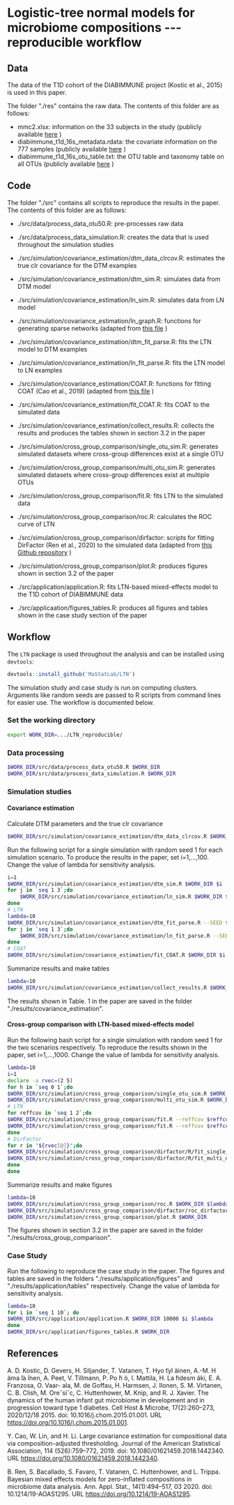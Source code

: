 # Logistic-tree normal models for microbiome compositions --- reproducible workflow

## Data

The data of the T1D cohort of the DIABIMMUNE project (Kostic et al., 2015) is used in this paper. 

The folder "./res" contains the raw data. The contents of this folder are as follows:

- mmc2.xlsx: information on the 33 subjects in the study (publicly available [here](https://www.cell.com/cms/10.1016/j.chom.2015.01.001/attachment/1f0883f8-1df7-447d-a47b-c1aa2bb2bbaf/mmc2.xlsx) )
- diabimmune_t1d_16s_metadata.rdata: the covariate information on the 777 samples (publicly available [here](https://diabimmune.broadinstitute.org/diabimmune/t1d-cohort) )
- diabimmune_t1d_16s_otu_table.txt: the OTU table and taxonomy table on all OTUs (publicly available [here](https://diabimmune.broadinstitute.org/diabimmune/t1d-cohort) )



## Code

The folder "./src" contains all scripts to reproduce the results in the paper. The contents of this folder are as follows:

- ./src/data/process_data_otu50.R: pre-processes raw data
- ./src/data/process_data_simulation.R: creates the data that is used throughout the simulation studies  
- ./src/simulation/covariance_estimation/dtm_data_clrcov.R: estimates the true clr covariance for the DTM examples

- ./src/simulation/covariance_estimation/dtm_sim.R: simulates data from DTM model
- ./src/simulation/covariance_estimation/ln_sim.R: simulates data from LN model
- ./src/simulation/covariance_estimation/ln_graph.R: functions for generating sparse networks (adapted from [this file](https://github.com/yuanpeicao/COAT/blob/master/simulation.R) )
- ./src/simulation/covariance_estimation/dtm_fit_parse.R: fits the LTN model to DTM examples
- ./src/simulation/covariance_estimation/ln_fit_parse.R: fits the LTN model to LN examples
- ./src/simulation/covariance_estimation/COAT.R: functions for fitting COAT (Cao et al., 2019) (adapted from [this file](https://github.com/yuanpeicao/COAT/blob/master/coat.R) )  
- ./src/simulation/covariance_estimation/fit_COAT.R: fits COAT to the simulated data
- ./src/simulation/covariance_estimation/collect_results.R: collects the results and produces the tables shown in section 3.2 in the paper
- ./src/simulation/cross_group_comparison/single_otu_sim.R: generates simulated datasets where cross-group differences exist at a single OTU
- ./src/simulation/cross_group_comparison/multi_otu_sim.R: generates simulated datasets where cross-group differences exist at multiple OTUs
- ./src/simulation/cross_group_comparison/fit.R: fits LTN to the simulated data
- ./src/simulation/cross_group_comparison/roc.R: calculates the ROC curve of LTN
- ./src/simulation/cross_group_comparison/dirfactor: scripts for fitting DirFactor (Ren et al., 2020) to the simulated data (adapted from [this Github repository](https://github.com/boyuren158/DirFactor-fix) )
- ./src/simulation/cross_group_comparison/plot.R: produces figures shown in section 3.2 of the paper
-  ./src/application/application.R: fits LTN-based mixed-effects model to the T1D cohort of DIABIMMUNE data
- ./src/applicaation/figures_tables.R: produces all figures and tables shown in the case study section of the paper



## Workflow

The `LTN` package is used throughout the analysis and can be installed using `devtools`: 
```R
devtools::install_github('MaStatLab/LTN')
```

The simulation study and case study is run on computing clusters. Arguments like random seeds are passed to R scripts from command lines for easier use. The workflow is documented below. 

### Set the working directory

```bash
export WORK_DIR=.../LTN_reproducible/
```

### Data processing

```bash
$WORK_DIR/src/data/process_data_otu50.R $WORK_DIR
$WORK_DIR/src/data/process_data_simulation.R $WORK_DIR
```

### Simulation studies

#### Covariance estimation

Calculate DTM parameters and the true clr covariance

```bash
$WORK_DIR/src/simulation/covariance_estimation/dtm_data_clrcov.R $WORK_DIR 1000000
```

Run the following script for a single simulation with random seed 1 for each simulation scenario. To produce the results in the paper, set i=1,...,100​. Change the value of lambda for sensitivity analysis.

```bash
i=1
$WORK_DIR/src/simulation/covariance_estimation/dtm_sim.R $WORK_DIR $i
for j in `seq 1 3`;do
    $WORK_DIR/src/simulation/covariance_estimation/ln_sim.R $WORK_DIR $i $j
done
# LTN
lambda=10
$WORK_DIR/src/simulation/covariance_estimation/dtm_fit_parse.R --SEED $i --lambda $lambda --WORK_DIR $WORK_DIR
for j in `seq 1 3`;do
    $WORK_DIR/src/simulation/covariance_estimation/ln_fit_parse.R --SEED $i --modelCov $j --lambda $lambda --WORK_DIR $WORK_DIR
done
# COAT
$WORK_DIR/src/simulation/covariance_estimation/fit_COAT.R $WORK_DIR $i
```

Summarize results and make tables

```bash
lambda=10
$WORK_DIR/src/simulation/covariance_estimation/collect_results.R $WORK_DIR $lambda 100
```

The results shown in Table. 1 in the paper are saved in the folder "./results/covariance_estimation". 

#### Cross-group comparison with LTN-based mixed-effects model

Run the following bash script for a single simulation with random seed 1 for the two scenarios respectively. To reproduce the results shown in the paper, set i=1,...,1000. Change the value of lambda for sensitivity analysis. 

```bash
lambda=10
i=1
declare -a rvec=(2 5)
for h in `seq 0 1`;do
$WORK_DIR/src/simulation/cross_group_comparison/single_otu_sim.R $WORK_DIR $i $h
$WORK_DIR/src/simulation/cross_group_comparison/multi_otu_sim.R $WORK_DIR $i $h 
# LTN
for reffcov in `seq 1 2`;do
$WORK_DIR/src/simulation/cross_group_comparison/fit.R --reffcov $reffcov --h $h --lambda $lambda --i $i --scenario single_otu --niter 10000 --WORK_DIR $WORK_DIR
$WORK_DIR/src/simulation/cross_group_comparison/fit.R --reffcov $reffcov --h $h --lambda $lambda --i $i --scenario multi_otu --niter 10000 --WORK_DIR $WORK_DIR
done
# DirFactor
for r in "${rvec[@]}";do
$WORK_DIR/src/simulation/cross_group_comparison/dirfactor/R/fit_single_otu.R $WORK_DIR $i $r $h 100000
$WORK_DIR/src/simulation/cross_group_comparison/dirfactor/R/fit_multi_otu.R $WORK_DIR $i $r $h 100000
done
done
```

Summarize results and make figures

```bash
lambda=10
$WORK_DIR/src/simulation/cross_group_comparison/roc.R $WORK_DIR $lambda
$WORK_DIR/src/simulation/cross_group_comparison/dirfactor/roc_dirfactor.R $WORK_DIR
$WORK_DIR/src/simulation/cross_group_comparison/plot.R $WORK_DIR
```

The figures shown in section 3.2 in the paper are saved in the folder "./results/cross_group_comparison".

### Case Study

Run the following to reproduce the case study in the paper. The figures and tables are saved in the folders "./results/application/figures" and "./results/application/tables" respectively. Change the value of lambda for sensitivity analysis.

```bash
lambda=10
for i in `seq 1 10`; do
$WORK_DIR/src/application/application.R $WORK_DIR 10000 $i $lambda
done
$WORK_DIR/src/application/figures_tables.R $WORK_DIR
```



## References

A. D. Kostic, D. Gevers, H. Siljander, T. Vatanen, T. Hyo ̈tyl ̈ainen, A.-M. H ̈ama ̈la ̈inen, A. Peet, V. Tillmann, P. Po ̈h ̈o, I. Mattila, H. La ̈hdesm ̈aki, E. A. Franzosa, O. Vaar- ala, M. de Goffau, H. Harmsen, J. Ilonen, S. M. Virtanen, C. B. Clish, M. Oreˇsiˇc, C. Huttenhower, M. Knip, and R. J. Xavier. The dynamics of the human infant gut microbiome in development and in progression toward type 1 diabetes. Cell Host & Microbe, 17(2):260–273, 2020/12/18 2015. doi: 10.1016/j.chom.2015.01.001. URL https://doi.org/10.1016/j.chom.2015.01.001.

Y. Cao, W. Lin, and H. Li. Large covariance estimation for compositional data via composition-adjusted thresholding. Journal of the American Statistical Association, 114 (526):759–772, 2019. doi: 10.1080/01621459.2018.1442340. URL https://doi.org/10.1080/01621459.2018.1442340.

B. Ren, S. Bacallado, S. Favaro, T. Vatanen, C. Huttenhower, and L. Trippa. Bayesian mixed effects models for zero-inflated compositions in microbiome data analysis. Ann. Appl. Stat., 14(1):494–517, 03 2020. doi: 10.1214/19-AOAS1295. URL https://doi.org/10.1214/19-AOAS1295.







